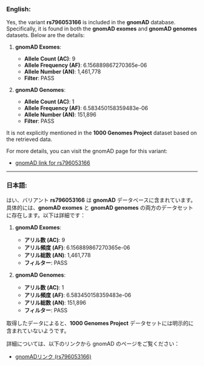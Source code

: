 ### English:
Yes, the variant **rs796053166** is included in the **gnomAD** database. Specifically, it is found in both the **gnomAD exomes** and **gnomAD genomes** datasets. Below are the details:

1. **gnomAD Exomes**:
   - **Allele Count (AC)**: 9
   - **Allele Frequency (AF)**: 6.156889867270365e-06
   - **Allele Number (AN)**: 1,461,778
   - **Filter**: PASS

2. **gnomAD Genomes**:
   - **Allele Count (AC)**: 1
   - **Allele Frequency (AF)**: 6.583450158359483e-06
   - **Allele Number (AN)**: 151,896
   - **Filter**: PASS

It is not explicitly mentioned in the **1000 Genomes Project** dataset based on the retrieved data.

For more details, you can visit the gnomAD page for this variant:
- [gnomAD link for rs796053166](https://gnomad.broadinstitute.org/variant/2-165389450-C-A?dataset=gnomad_r4)

---

### 日本語:
はい、バリアント **rs796053166** は **gnomAD** データベースに含まれています。具体的には、**gnomAD exomes** と **gnomAD genomes** の両方のデータセットに存在します。以下は詳細です：

1. **gnomAD Exomes**:
   - **アリル数 (AC)**: 9
   - **アリル頻度 (AF)**: 6.156889867270365e-06
   - **アリル総数 (AN)**: 1,461,778
   - **フィルター**: PASS

2. **gnomAD Genomes**:
   - **アリル数 (AC)**: 1
   - **アリル頻度 (AF)**: 6.583450158359483e-06
   - **アリル総数 (AN)**: 151,896
   - **フィルター**: PASS

取得したデータによると、**1000 Genomes Project** データセットには明示的に含まれていないようです。

詳細については、以下のリンクから gnomAD のページをご覧ください：
- [gnomADリンク (rs796053166)](https://gnomad.broadinstitute.org/variant/2-165389450-C-A?dataset=gnomad_r4)